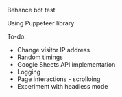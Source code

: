 Behance bot test

Using Puppeteer library

To-do:

- Change visitor IP address
- Random timings
- Google Sheets API implementation
- Logging
- Page interactions - scrolloing
- Experiment with headless mode
